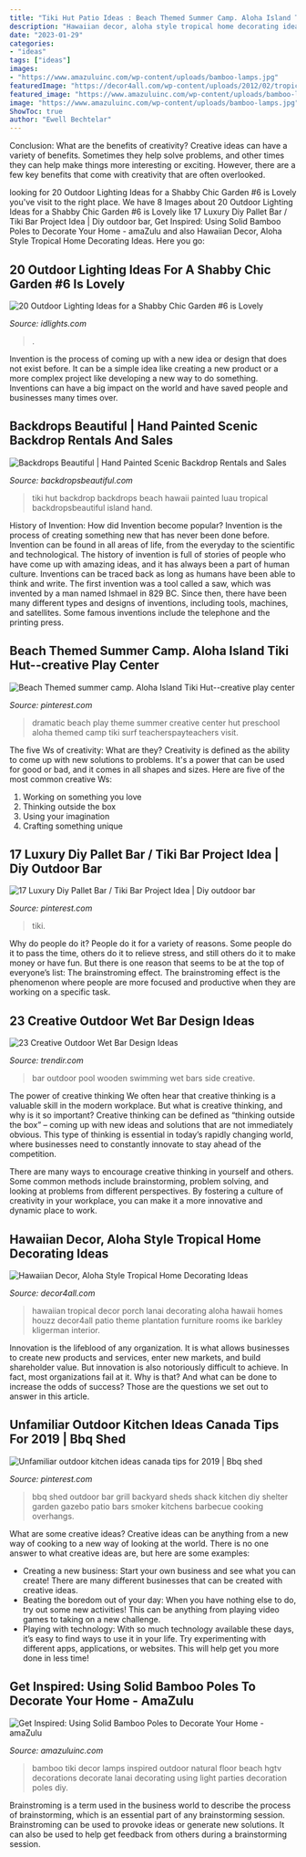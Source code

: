 ```yaml
---
title: "Tiki Hut Patio Ideas : Beach Themed Summer Camp. Aloha Island Tiki Hut--creative Play Center"
description: "Hawaiian decor, aloha style tropical home decorating ideas"
date: "2023-01-29"
categories:
- "ideas"
tags: ["ideas"]
images:
- "https://www.amazuluinc.com/wp-content/uploads/bamboo-lamps.jpg"
featuredImage: "https://decor4all.com/wp-content/uploads/2012/02/tropical-home-decorating-theme-hawaiian-decor-7.jpg"
featured_image: "https://www.amazuluinc.com/wp-content/uploads/bamboo-lamps.jpg"
image: "https://www.amazuluinc.com/wp-content/uploads/bamboo-lamps.jpg"
ShowToc: true
author: "Ewell Bechtelar"
---
```



Conclusion: What are the benefits of creativity?
Creative ideas can have a variety of benefits. Sometimes they help solve problems, and other times they can help make things more interesting or exciting. However, there are a few key benefits that come with creativity that are often overlooked.

	

		
looking for 20 Outdoor Lighting Ideas for a Shabby Chic Garden #6 is Lovely you've visit to the right place. We have 8 Images about 20 Outdoor Lighting Ideas for a Shabby Chic Garden #6 is Lovely like 17 Luxury Diy Pallet Bar / Tiki Bar Project Idea | Diy outdoor bar, Get Inspired: Using Solid Bamboo Poles to Decorate Your Home - amaZulu and also Hawaiian Decor, Aloha Style Tropical Home Decorating Ideas. Here you go:
		
    
## 20 Outdoor Lighting Ideas For A Shabby Chic Garden #6 Is Lovely

<img loading=lazy src="https://www.idlights.com/wp-content/uploads/2016/05/Outdoor-Lighting-Ideas-for-a-Shabby-Chic-Garden-5.jpg" onerror="this.onerror=null;this.src='https://tse2.mm.bing.net/th?id=OIP.66Pq_XXIULxExEHY_mwg0gHaKx&amp;pid=15.1';" alt="20 Outdoor Lighting Ideas for a Shabby Chic Garden #6 is Lovely">

_Source: idlights.com_

>. 

	

Invention is the process of coming up with a new idea or design that does not exist before. It can be a simple idea like creating a new product or a more complex project like developing a new way to do something. Inventions can have a big impact on the world and have saved people and businesses many times over.

    
## Backdrops Beautiful | Hand Painted Scenic Backdrop Rentals And Sales

<img loading=lazy src="https://backdropsbeautiful.com/imgs/OC-4020-0179.jpg" onerror="this.onerror=null;this.src='https://tse2.mm.bing.net/th?id=OIP.hFDt4TVQ9UK-7-Wo48VtewHaDt&amp;pid=15.1';" alt="Backdrops Beautiful | Hand Painted Scenic Backdrop Rentals and Sales">

_Source: backdropsbeautiful.com_

>tiki hut backdrop backdrops beach hawaii painted luau tropical backdropsbeautiful island hand. 

	

History of Invention: How did Invention become popular?
Invention is the process of creating something new that has never been done before. Invention can be found in all areas of life, from the everyday to the scientific and technological. The history of invention is full of stories of people who have come up with amazing ideas, and it has always been a part of human culture. Inventions can be traced back as long as humans have been able to think and write. The first invention was a tool called a saw, which was invented by a man named Ishmael in 829 BC. Since then, there have been many different types and designs of inventions, including tools, machines, and satellites. Some famous inventions include the telephone and the printing press.

    
## Beach Themed Summer Camp. Aloha Island Tiki Hut--creative Play Center

<img loading=lazy src="https://i.pinimg.com/originals/ee/87/98/ee87985ebde0826dc3db55b1870e1250.jpg" onerror="this.onerror=null;this.src='https://tse4.mm.bing.net/th?id=OIP.9MJ4PRSzq3Gvh-voIsmOmgHaJ4&amp;pid=15.1';" alt="Beach Themed summer camp. Aloha Island Tiki Hut--creative play center">

_Source: pinterest.com_

>dramatic beach play theme summer creative center hut preschool aloha themed camp tiki surf teacherspayteachers visit. 

	

The five Ws of creativity: What are they?
Creativity is defined as the ability to come up with new solutions to problems. It's a power that can be used for good or bad, and it comes in all shapes and sizes. Here are five of the most common creative Ws: 
1. Working on something you love 
2. Thinking outside the box 
3. Using your imagination 
4. Crafting something unique 

    
## 17 Luxury Diy Pallet Bar / Tiki Bar Project Idea | Diy Outdoor Bar

<img loading=lazy src="https://i.pinimg.com/736x/1a/42/8a/1a428a2439e33af176767f0c4dce033d.jpg" onerror="this.onerror=null;this.src='https://tse3.mm.bing.net/th?id=OIP.nLvCCR-va22L_mZTbBAU5wHaMc&amp;pid=15.1';" alt="17 Luxury Diy Pallet Bar / Tiki Bar Project Idea | Diy outdoor bar">

_Source: pinterest.com_

>tiki. 

	

Why do people do it?
People do it for a variety of reasons. Some people do it to pass the time, others do it to relieve stress, and still others do it to make money or have fun. But there is one reason that seems to be at the top of everyone’s list: The brainstroming effect. The brainstroming effect is the phenomenon where people are more focused and productive when they are working on a specific task.

    
## 23 Creative Outdoor Wet Bar Design Ideas

<img loading=lazy src="http://cdn.trendir.com/wp-content/uploads/2016/06/Wooden-outdoor-swimming-pool-bar-900x1202.jpg" onerror="this.onerror=null;this.src='https://tse3.mm.bing.net/th?id=OIP.bxkV6hdNcbwcZ6HNZd0VeQHaJ5&amp;pid=15.1';" alt="23 Creative Outdoor Wet Bar Design Ideas">

_Source: trendir.com_

>bar outdoor pool wooden swimming wet bars side creative. 

	

The power of creative thinking
We often hear that creative thinking is a valuable skill in the modern workplace. But what is creative thinking, and why is it so important?
Creative thinking can be defined as “thinking outside the box” – coming up with new ideas and solutions that are not immediately obvious. This type of thinking is essential in today’s rapidly changing world, where businesses need to constantly innovate to stay ahead of the competition.

There are many ways to encourage creative thinking in yourself and others. Some common methods include brainstorming, problem solving, and looking at problems from different perspectives. By fostering a culture of creativity in your workplace, you can make it a more innovative and dynamic place to work.

    
## Hawaiian Decor, Aloha Style Tropical Home Decorating Ideas

<img loading=lazy src="https://decor4all.com/wp-content/uploads/2012/02/tropical-home-decorating-theme-hawaiian-decor-7.jpg" onerror="this.onerror=null;this.src='https://tse3.mm.bing.net/th?id=OIP.URSBoElgVYowuoObP1SpUgHaKN&amp;pid=15.1';" alt="Hawaiian Decor, Aloha Style Tropical Home Decorating Ideas">

_Source: decor4all.com_

>hawaiian tropical decor porch lanai decorating aloha hawaii homes houzz decor4all patio theme plantation furniture rooms ike barkley kligerman interior. 

	

Innovation is the lifeblood of any organization. It is what allows businesses to create new products and services, enter new markets, and build shareholder value. But innovation is also notoriously difficult to achieve. In fact, most organizations fail at it. Why is that? And what can be done to increase the odds of success? Those are the questions we set out to answer in this article.

    
## Unfamiliar Outdoor Kitchen Ideas Canada Tips For 2019 | Bbq Shed

<img loading=lazy src="https://i.pinimg.com/736x/20/c9/6d/20c96d2e9f415040f01c5e3018a7450b.jpg" onerror="this.onerror=null;this.src='https://tse2.mm.bing.net/th?id=OIP.qwdLWgea2Izv_kpOFPF-1AHaJ3&amp;pid=15.1';" alt="Unfamiliar outdoor kitchen ideas canada tips for 2019 | Bbq shed">

_Source: pinterest.com_

>bbq shed outdoor bar grill backyard sheds shack kitchen diy shelter garden gazebo patio bars smoker kitchens barbecue cooking overhangs. 

	

What are some creative ideas?
Creative ideas can be anything from a new way of cooking to a new way of looking at the world. There is no one answer to what creative ideas are, but here are some examples: 
- Creating a new business: Start your own business and see what you can create! There are many different businesses that can be created with creative ideas.
- Beating the boredom out of your day: When you have nothing else to do, try out some new activities! This can be anything from playing video games to taking on a new challenge.
- Playing with technology: With so much technology available these days, it’s easy to find ways to use it in your life. Try experimenting with different apps, applications, or websites. This will help get you more done in less time!

    
## Get Inspired: Using Solid Bamboo Poles To Decorate Your Home - AmaZulu

<img loading=lazy src="https://www.amazuluinc.com/wp-content/uploads/bamboo-lamps.jpg" onerror="this.onerror=null;this.src='https://tse2.mm.bing.net/th?id=OIP.1tcgZt6okjEvpJhY3T4GDgHaJ3&amp;pid=15.1';" alt="Get Inspired: Using Solid Bamboo Poles to Decorate Your Home - amaZulu">

_Source: amazuluinc.com_

>bamboo tiki decor lamps inspired outdoor natural floor beach hgtv decorations decorate lanai decorating using light parties decoration poles diy. 

	

Brainstroming is a term used in the business world to describe the process of brainstorming, which is an essential part of any brainstorming session. Brainstroming can be used to provoke ideas or generate new solutions. It can also be used to help get feedback from others during a brainstorming session.

